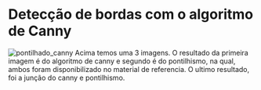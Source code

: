 # Detecção de bordas com o algoritmo de Canny

![pontilhado_canny](https://user-images.githubusercontent.com/42754908/143772396-e9fc7c78-d508-454e-994a-5e46adac524c.png)
Acima temos uma 3 imagens. O resultado da primeira imagem é do algoritmo de canny e segundo é do  pontilhismo, na qual, ambos foram disponibilizado no material de referencia.
O ultimo resultado, foi a junção do canny e pontilhismo.

